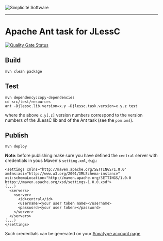 ![Simplicit&eacute; Software](https://www.simplicite.io/resources/logos/logo250.png)
***

Apache Ant task for JLessC
==========================

[![Quality Gate Status](https://sonarcloud.io/api/project_badges/measure?project=jlessc-ant&metric=alert_status)](https://sonarcloud.io/dashboard?id=jlessc-ant)

Build
-----

	mvn clean package

Test
----

	mvn dependency:copy-dependencies
	cd src/test/resources
	ant -Djlessc.lib.version=x.y -Djlessc.task.version=x.y.z test

where the above `x.y[.z]` version numbers correspond to the version numbers of the JLessC lib and of the Ant task (see the `pom.xml`).

Publish
-------

	mvn deploy

**Note**: before publishing make sure you have defined the `central` server with credentials in yous Maven's `setting.xml`, e.g.:

```text
<settings xmlns="http://maven.apache.org/SETTINGS/1.0.0" xmlns:xsi="http://www.w3.org/2001/XMLSchema-instance" xsi:schemaLocation="http://maven.apache.org/SETTINGS/1.0.0 https://maven.apache.org/xsd/settings-1.0.0.xsd">
(...)
  <servers>
    <server>
      <id>central</id>
      <username><your user token name></username>
      <password><your user token></password>
    </server>
  </servers>
(...)
</settings>
```

Such credentials can be generated on your [Sonatype account page](https://central.sonatype.com/account)